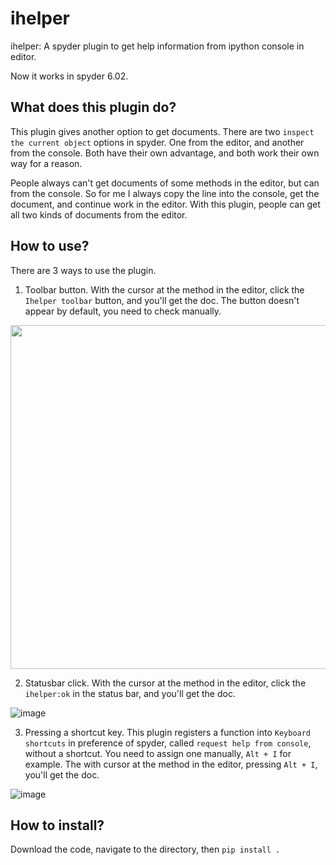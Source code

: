 # ihelper

ihelper: A spyder plugin to get help information from ipython console in editor.

Now it works in spyder 6.02.

## What does this plugin do?

This plugin gives another option to get documents. There are two `inspect the current object` options in spyder. One from the editor, and another from the console. Both have their own advantage, and both work their own way for a reason.

People always can't get documents of some methods in the editor, but can from the console. So for me I always copy the line into the console, get the document, and continue work in the editor. With this plugin, people can get all two kinds of documents from the editor.

## How to use?

There are 3 ways to use the plugin.

1. Toolbar button. With the cursor at the method in the editor, click the `Ihelper toolbar` button, and you'll get the doc. The button doesn't appear by default, you need to check manually.

<img src="https://github.com/user-attachments/assets/0f12b533-d58a-47c6-aa4c-bc94a7ee5ff2" width=550px>

2. Statusbar click. With the cursor at the method in the editor, click the `ihelper:ok` in the status bar, and you'll get the doc.

![image](https://github.com/user-attachments/assets/5ea6b363-422a-427f-b973-d0cf4230f665)

3. Pressing a shortcut key. This plugin registers a function into `Keyboard shortcuts` in preference of spyder, called `request help from console`, without a shortcut. You need to assign one manually, `Alt + I` for example. The with cursor at the method in the editor, pressing `Alt + I`, you'll get the doc.

![image](https://github.com/user-attachments/assets/02639247-fc1a-4b72-9698-a0c6e75c351e)

## How to install?

Download the code, navigate to the directory, then `pip install .`
